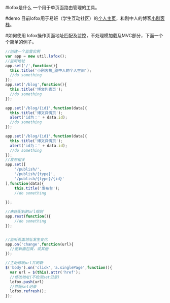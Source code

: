 #lofox是什么
一个用于单页面路由管理的工具。

#demo
目前lofox用于易班（学生互动社区）的[个人主页](http://www.yiban.cn/p/767294)，和剧中人的博客[小剧客栈](http://bh-lay.com)。

#如何使用
lofox操作页面地址匹配及监控，不处理模加载及MVC部分，下面一个个简单的例子。

```javascript
//创建一个监管实例
var app = new util.lofox();
//监听地址
app.set('/',function(){
  this.title('小剧客栈_剧中人的个人空间');
  //do something
});
app.set('/blog',function(){
  this.title('博文列表页');
  //do something
});

app.set('/blog/{id}',function(data){
  this.title('博文详情页');
  alert('id为：' + data.id);
  //do something
});

app.set('/blog/{id}',function(data){
  this.title('博文详情页');
  alert('id为：' + data.id);
  //do something
});
//发布相关
app.set([
	'/publish/',
	'/publish/{type}',
	'/publish/{type}/{id}'
],function(data){
	this.title('发布台');
	//do something
	
});

//未匹配到的url规则
app.rest(function(){
	//do something
});


//监听页面地址发生变化
app.on('change',function(url){
  //更新面包屑，或其他
});

//主动修改url并刷新
$('body').on('click','a.singlePage',function(){
  var url = $(this).attr('href');
  //修改地址(不检测set记录)
  lofox.push(url)
  //匹配set记录
  lofox.refresh();
});
```
